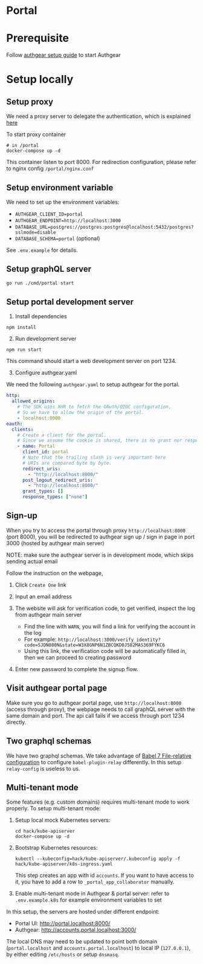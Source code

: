 # Portal

# Prerequisite

Follow [authgear setup guide](../README.md) to start Authgear

# Setup locally

## Setup proxy

We need a proxy server to delegate the authentication, which is explained [here](https://docs.authgear.com/getting-started/auth-nginx)

To start proxy container

```
# in /portal
docker-compose up -d
```

This container listen to port 8000. For redirection configuration, please refer to nginx config `/portal/nginx.conf`

## Setup environment variable

We need to set up the environment variables:
- `AUTHGEAR_CLIENT_ID=portal`
- `AUTHGEAR_ENDPOINT=http://localhost:3000`
- `DATABASE_URL=postgres://postgres:postgres@localhost:5432/postgres?sslmode=disable`
- `DATABASE_SCHEMA=portal` (optional)

See `.env.example` for details.

## Setup graphQL server

```sh
go run ./cmd/portal start
```

## Setup portal development server

1. Install dependencies

```
npm install
```

2. Run development server

```
npm run start
```

This command should start a web development server on port 1234.

3. Configure authgear.yaml

We need the following `authgear.yaml` to setup authgear for the portal.

```yaml
http:
  allowed_origins:
    # The SDK uses XHR to fetch the OAuth/OIDC configuration,
    # So we have to allow the origin of the portal.
    - localhost:8000
oauth:
  clients:
    # Create a client for the portal.
    # Since we assume the cookie is shared, there is no grant nor response.
    - name: Portal
      client_id: portal
      # Note that the trailing slash is very important here
      # URIs are compared byte by byte.
      redirect_uris:
        - "http://localhost:8000/"
      post_logout_redirect_uris:
        - "http://localhost:8000/"
      grant_types: []
      response_types: ["none"]
```

## Sign-up

When you try to access the portal through proxy `http://localhost:8000` (port 8000), you will be redirected to authgear sign up / sign in page in port 3000 (hosted by authgear main server)

NOTE: make sure the authgear server is in development mode, which skips sending actual email

Follow the instruction on the webpage,

1. Click `Create One` link
2. Input an email address
3. The website will ask for verification code, to get verified, inspect the log from authgear main server

   - Find the line with `WARN`, you will find a link for verifying the account in the log
   - For example: `http://localhost:3000/verify_identity?code=SJDN080N&state=W3X8GNP6N1ZBCQKD0J582MAS369FYKC6`
   - Using this link, the verification code will be automatically filled in, then we can proceed to creating password

4. Enter new password to complete the signup flow.

## Visit authgear portal page

Make sure you go to authgear portal page, use `http://localhost:8000` (access through proxy), the webpage needs to call graphQL server with the same domain and port. The api call fails if we access through port 1234 directly.

## Two graphql schemas

We have two graphql schemas.
We take advantage of [Babel 7 File-relative configuration](https://babeljs.io/docs/en/config-files#file-relative-configuration) to configure `babel-plugin-relay` differently.
In this setup `relay-config` is useless to us.

## Multi-tenant mode

Some features (e.g. custom domains) requires multi-tenant mode to work properly.
To setup multi-tenant mode:
1. Setup local mock Kubernetes servers:
    ```
    cd hack/kube-apiserver
    docker-compose up -d
    ```
2. Bootstrap Kubernetes resources:
   ```
   kubectl --kubeconfig=hack/kube-apiserver/.kubeconfig apply -f hack/kube-apiserver/k8s-ingress.yaml
   ```

   This step creates an app with id `accounts`.
   If you want to have access to it, you have to add a row to `_portal_app_collaborator` manually.

3. Enable multi-tenant mode in Authgear & portal server:
   refer to `.env.example.k8s` for example environment variables to set

In this setup, the servers are hosted under different endpoint:
- Portal UI: http://portal.localhost:8000/
- Authgear: http://accounts.portal.localhost:3000/

The local DNS may need to be updated to point both domain
(`portal.localhost` and `accounts.portal.localhost`) to local IP (`127.0.0.1`),
by either editing `/etc/hosts` or setup `dnsmasq`.

